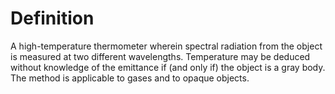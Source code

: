 # Definition

A high-temperature thermometer wherein spectral radiation from the
object is measured at two different wavelengths. Temperature may be
deduced without knowledge of the emittance if (and only if) the object
is a gray body. The method is applicable to gases and to opaque objects.
